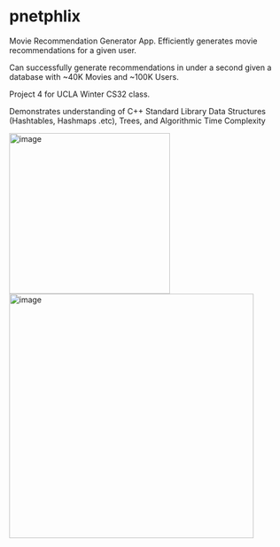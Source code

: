 # pnetphlix
Movie Recommendation Generator App. Efficiently generates movie recommendations for a given user.

Can successfully generate recommendations in under a second given a database with ~40K Movies and ~100K Users.

Project 4 for UCLA Winter CS32 class.

Demonstrates understanding of C++ Standard Library Data Structures (Hashtables, Hashmaps .etc), Trees, and Algorithmic Time Complexity

<img width="290" alt="image" src="https://user-images.githubusercontent.com/42717361/230005102-dc4fd350-82fb-4737-8b6c-3a82aba32a2a.png">

<img width="441" alt="image" src="https://user-images.githubusercontent.com/42717361/230003731-d1e1a7ef-1016-4d1e-8018-f64767f418d7.png">
